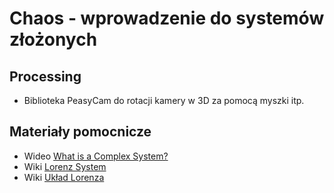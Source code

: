 # Chaos - wprowadzenie do systemów złożonych

## Processing
- Biblioteka PeasyCam do rotacji kamery w 3D za pomocą myszki itp.

## Materiały pomocnicze
- Wideo [What is a Complex System?](https://youtu.be/vp8v2Udd_PM)
- Wiki [Lorenz System](https://en.wikipedia.org/wiki/Lorenz_system)
- Wiki [Układ Lorenza](https://pl.wikipedia.org/wiki/Układ_Lorenza)

